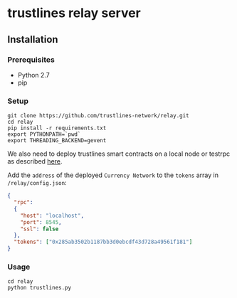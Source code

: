 # trustlines relay server

## Installation

### Prerequisites
- Python 2.7
- pip

### Setup
```
git clone https://github.com/trustlines-network/relay.git
cd relay
pip install -r requirements.txt
export PYTHONPATH=`pwd`
export THREADING_BACKEND=gevent
```
We also need to deploy trustlines smart contracts on a local node or testrpc as described [here](https://github.com/trustlines-network/contracts).

Add the `address` of the deployed `Currency Network` to the `tokens` array in `/relay/config.json`:
```json
{
  "rpc":
  {
    "host": "localhost",
    "port": 8545,
    "ssl": false
  },
  "tokens": ["0x285ab3502b1187bb3d0ebcdf43d728a49561f181"]
}
```

### Usage
```
cd relay
python trustlines.py
```
